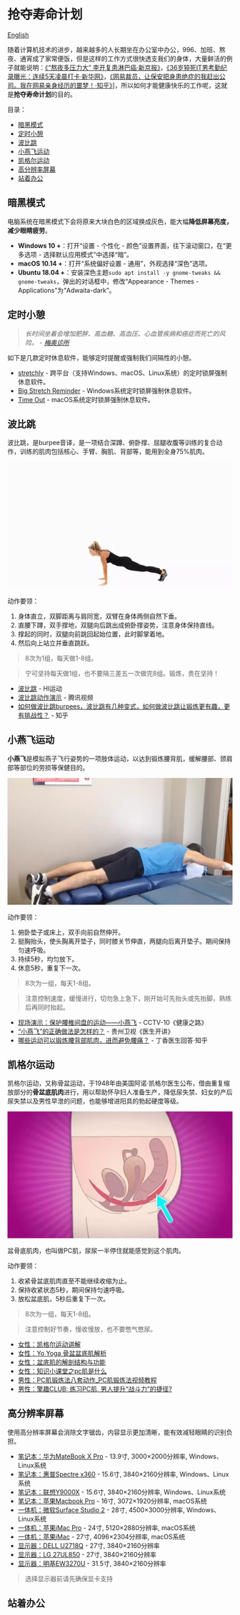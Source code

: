 # 抢夺寿命计划

[English](index.md)

随着计算机技术的进步，越来越多的人长期坐在办公室中办公，996、加班、熬夜、通宵成了家常便饭，但是这样的工作方式很快透支我们的身体，大量鲜活的例子就能说明：[《“熬夜多压力大” 李开复患淋巴癌·新京报》](http://www.bjnews.com.cn/finance/2013/09/07/282287.html)，[《36岁猝死IT男考勤纪录曝光：连续5天凌晨打卡·新华网》](http://www.xinhuanet.com/politics/2015-04/14/c_127687302.htm)，[《网易裁员，让保安把身患绝症的我赶出公司。我在网易亲身经历的噩梦！·知乎》](https://zhuanlan.zhihu.com/p/93349725)]，所以如何才能健康快乐的工作呢，这就是**抢夺寿命计划**的目的。

目录：
- [暗黑模式](#暗黑模式)
- [定时小憩](#定时小憩)
- [波比跳](#波比跳)
- [小燕飞运动](#小燕飞运动)
- [凯格尔运动](#凯格尔运动)
- [高分辨率屏幕](#高分辨率屏幕)
- [站着办公](#站着办公)


## 暗黑模式
电脑系统在暗黑模式下会将原来大块白色的区域换成灰色，能大幅**降低屏幕亮度，减少眼睛疲劳**。
- **Windows 10 +**：打开“设置 - 个性化 - 颜色”设置界面，往下滚动窗口，在“更多选项 - 选择默认应用模式”中选择“暗”。
- **macOS 10.14 +**：打开“系统偏好设置 - 通用”，外观选择“深色”选项。
- **Ubuntu 18.04 +**：安装深色主题`sudo apt install -y gnome-tweaks && gnome-tweaks`，弹出的对话框中，修改“Appearance - Themes - Applications”为“Adwaita-dark”。


## 定时小憩
> _长时间坐着会增加肥胖、高血糖、高血压、心血管疾病和癌症而死亡的风险。 - [梅奥诊所](https://www.mayoclinic.org/healthy-lifestyle/adult-health/expert-answers/sitting/faq-20058005)_

如下是几款定时休息软件，能够定时提醒或强制我们间隔性的小憩。

- [stretchly](https://hovancik.net/stretchly/downloads/) - 跨平台（支持Windows、macOS、Linux系统）的定时锁屏强制休息软件。
- [Big Stretch Reminder](https://monkeymatt.com/bigstretch/) - Windows系统定时锁屏强制休息软件。
- [Time Out](https://apps.apple.com/us/app/time-out-break-reminders/id402592703?mt=12) - macOS系统定时锁屏强制休息软件。


## 波比跳
波比跳，是burpee音译，是一项结合深蹲、俯卧撑、屈腿收腹等训练的复合动作，训练的肌肉包括核心、手臂、胸肌、背部等，能用到全身75%肌肉。

![](assets/burpee.webp)

动作要领：
1. 身体直立，双脚距离与肩同宽，双臂在身体两侧自然下垂。
2. 直腰下蹲，双手撑地，双腿向后跳出成俯卧撑姿势，注意身体保持直线。
3. 撑起的同时，双腿向前跳回起始位置，此时脚掌着地。
4. 然后向上站立并垂直跳跃。

> 8次为1组，每天做1-8组。

> 宁可坚持每天做1组，也不要隔三差五一次做完8组。锻炼，贵在坚持！

- [波比跳](https://www.hiyd.com/dongzuo/165/) - HI运动
- [波比跳动作演示](https://v.qq.com/x/page/d0538ujn7lj.html) - 腾讯视频
- [如何做波比跳burpees，波比跳有几种变式，如何做波比跳让锻炼更有趣，更有挑战性？](https://www.zhihu.com/question/61017592) - 知乎


## 小燕飞运动
**小燕飞**是模拟燕子飞行姿势的一项肢体运动，以达到锻炼腰背肌，缓解腰部、颈肩部等部位的劳损等保健目的。

![](assets/superman-exercise.webp)

动作要领：
1. 俯卧垫子或床上，双手向前自然伸开。
2. 挺胸抬头，使头胸离开垫子，同时膝关节伸直，两腿向后离开垫子。期间保持匀速呼吸。
3. 持续5秒，均匀放下。
4. 休息5秒，重复下一次。

> 8次为一组，每天1-8组。

> 注意控制速度，缓慢进行，切勿急上急下，刚开始可先抬头或先抬脚，熟练后再同时抬起。

- [现场演示：保护腰椎间盘的运动——小燕飞](https://v.qq.com/x/page/f0313bfh6uf.html) - CCTV-10《健康之路》
- [“小燕飞”的正确做法是怎样的？](https://v.qq.com/x/page/a0791eulvmw.html) - 贵州卫视《医生开讲》
- [哪些运动可以锻炼腰背部肌肉，进而避免腰痛？]() - 丁香医生回答·知乎


## 凯格尔运动
凯格尔运动，又称骨盆运动，于1948年由美国阿诺·凯格尔医生公布，借由重复缩放部分的**骨盆底肌肉**进行，用以帮助怀孕妇人准备生产，降低尿失禁、妇女的产后尿失禁以及男性早泄的问题，也能够增进阳具的勃起硬度等级。

![](assets/kegel.webp)

盆骨底肌肉，也叫做PC肌，尿尿一半停住就能感觉到这个肌肉。

动作要领：
1. 收紧骨盆底肌肉直至不能继续收缩为止。
2. 保持收紧状态5秒，期间保持匀速呼吸。
3. 放松盆底肌，5秒后重复下一次。

> 8次为一组，每天1-8组。

> 注意控制好节奏，慢收慢放，也不要憋气憋尿。

- [女性：凯格尔运动讲解](https://v.qq.com/x/page/z0553llh2z0.html)
- [女性：Yo Yoga 骨盆盆底肌解析](https://v.qq.com/x/page/t0883fqsrt1.html)
- [女性：盆底肌的解剖结构与功能](https://v.qq.com/x/page/e0862qqfhdf.html)
- [女性：知识小课堂之pc肌是什么](https://v.qq.com/x/page/u0876rqzlqz.html)
- [男性：PC肌锻炼法八套动作_PC肌锻炼法视频教程](https://v.youku.com/v_show/id_XMzc4ODgyNDMxMg==.html)
- [男性：擎趣CLUB: 练习PC肌, 男人提升“战斗力”的捷径?](https://v.youku.com/v_show/id_XMjk4MjY0NDA2NA==.html)

## 高分辨率屏幕

使用高分辨率屏幕会消除文字锯齿，内容显示更加清晰，能有效减轻眼睛的识别负担。

- [笔记本：华为MateBook X Pro]() - 13.9寸, 3000×2000分辨率, Windows、Linux系统
- [笔记本：惠普Spectre x360]() - 15.6寸, 3840×2160分辨率, Windows、Linux系统
- [笔记本：联想Y9000X]() - 15.6寸, 3840×2160分辨率, Windows、Linux系统
- [笔记本：苹果Macbook Pro]() - 16寸, 3072×1920分辨率, macOS系统
- [一体机：微软Surface Studio 2]() - 28寸, 4500×3000分辨率, Windows、Linux系统
- [一体机：苹果iMac Pro]() - 24寸, 5120×2880分辨率, macOS系统
- [一体机：苹果iMac]() - 27寸, 4096×2304分辨率, macOS系统
- [显示器：DELL U2718Q]() - 27寸, 3840×2160分辨率
- [显示器：LG 27UL850]() - 27寸, 3840×2160分辨率
- [显示器：明基EW3270U]() - 31.5寸, 3840×2160分辨率

> 选择显示器前请先确保显卡支持


## 站着办公

